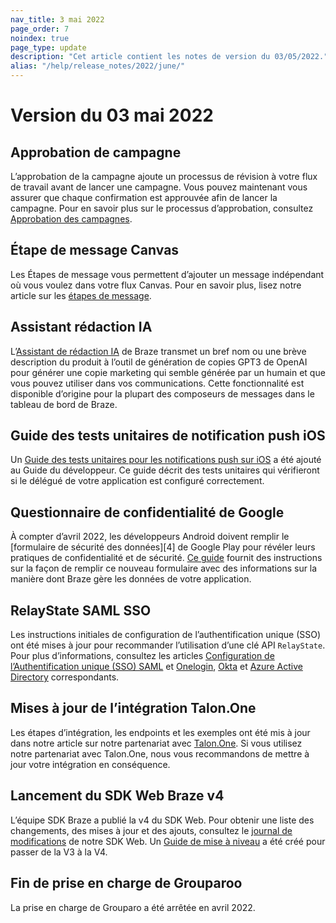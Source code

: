 ```yaml
---
nav_title: 3 mai 2022
page_order: 7
noindex: true
page_type: update
description: "Cet article contient les notes de version du 03/05/2022."
alias: "/help/release_notes/2022/june/"
---
```


# Version du 03 mai 2022

## Approbation de campagne

L’approbation de la campagne ajoute un processus de révision à votre flux de travail avant de lancer une campagne. Vous pouvez maintenant vous assurer que chaque confirmation est approuvée afin de lancer la campagne. Pour en savoir plus sur le processus d’approbation, consultez [Approbation des campagnes]({{site.baseurl}}/user_guide/engagement_tools/campaigns/managing_campaigns/campaign_approval/).

## Étape de message Canvas

Les Étapes de message vous permettent d’ajouter un message indépendant où vous voulez dans votre flux Canvas. Pour en savoir plus, lisez notre article sur les [étapes de message]({{site.baseurl}}/user_guide/engagement_tools/canvas/canvas_components/message_step/).

## Assistant rédaction IA

L’[Assistant de rédaction IA]({{site.baseurl}}/user_guide/intelligence/ai_copywriting#ai-copywriting-assistant) de Braze transmet un bref nom ou une brève description du produit à l’outil de génération de copies GPT3 de OpenAI pour générer une copie marketing qui semble générée par un humain et que vous pouvez utiliser dans vos communications. Cette fonctionnalité est disponible d’origine pour la plupart des composeurs de messages dans le tableau de bord de Braze.

## Guide des tests unitaires de notification push iOS

Un [Guide des tests unitaires pour les notifications push sur iOS]({{site.baseurl}}/developer_guide/platform_integration_guides/ios/push_notifications/unit_tests#unit-tests) a été ajouté au Guide du développeur. Ce guide décrit des tests unitaires qui vérifieront si le délégué de votre application est configuré correctement. 

## Questionnaire de confidentialité de Google

À compter d’avril 2022, les développeurs Android doivent remplir le [formulaire de sécurité des données][4] de Google Play pour révéler leurs pratiques de confidentialité et de sécurité. [Ce guide]({{site.baseurl}}/developer_guide/platform_integration_guides/android/google_play_privacy#google-play-privacy-questionnaire) fournit des instructions sur la façon de remplir ce nouveau formulaire avec des informations sur la manière dont Braze gère les données de votre application. 

## RelayState SAML SSO

Les instructions initiales de configuration de l’authentification unique (SSO) ont été mises à jour pour recommander l’utilisation d’une clé API `RelayState`. Pour plus d’informations, consultez les articles [Configuration de l’Authentification unique (SSO) SAML]({{site.baseurl}}/user_guide/administrative/access_braze/single_sign_on/set_up/) et [Onelogin]({{site.baseurl}}/user_guide/administrative/access_braze/single_sign_on/onelogin/), [Okta]({{site.baseurl}}/user_guide/administrative/access_braze/single_sign_on/okta/) et [Azure Active Directory]({{site.baseurl}}/user_guide/administrative/access_braze/single_sign_on/azure_ad/) correspondants. 

## Mises à jour de l’intégration Talon.One

Les étapes d’intégration, les endpoints et les exemples ont été mis à jour dans notre article sur notre partenariat avec [Talon.One]({{site.baseurl}}/partners/message_orchestration/channel_extensions/loyalty/talonone#talonone). Si vous utilisez notre partenariat avec Talon.One, nous vous recommandons de mettre à jour votre intégration en conséquence.

## Lancement du SDK Web Braze v4

L’équipe SDK Braze a publié la v4 du SDK Web. Pour obtenir une liste des changements, des mises à jour et des ajouts, consultez le [journal de modifications](https://github.com/braze-inc/braze-web-sdk/blob/master/CHANGELOG.md) de notre SDK Web. Un [Guide de mise à niveau](https://github.com/braze-inc/braze-web-sdk/blob/master/UPGRADE_GUIDE.md) a été créé pour passer de la V3 à la V4.

## Fin de prise en charge de Grouparoo

La prise en charge de Grouparo a été arrêtée en avril 2022.

